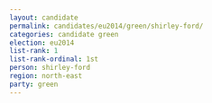 ```yaml
---
layout: candidate
permalink: candidates/eu2014/green/shirley-ford/
categories: candidate green
election: eu2014
list-rank: 1
list-rank-ordinal: 1st
person: shirley-ford
region: north-east
party: green
---
```

